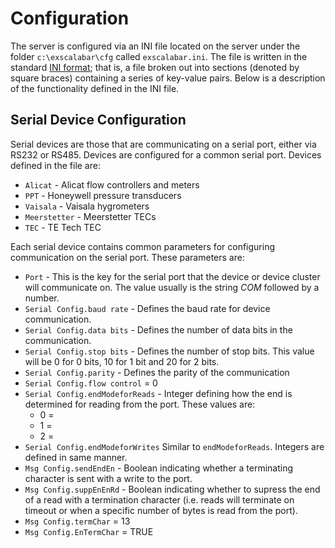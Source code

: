 # Configuration
The server is configured via an INI file located on the server under the folder ``c:\exscalabar\cfg`` called ``exscalabar.ini``.  The file is written in the standard [INI format](https://en.wikipedia.org/wiki/INI_file); that is, a file broken out into sections (denoted by square braces) containing a series of key-value pairs.  Below is a description of the functionality defined in the INI file.

## Serial Device Configuration
Serial devices are those that are communicating on a serial port, either via RS232 or RS485.  Devices are configured for a common serial port.  Devices defined in the file are:

* ``Alicat`` - Alicat flow controllers and meters
* ``PPT`` - Honeywell pressure transducers
* ``Vaisala`` - Vaisala hygrometers
* ``Meerstetter`` - Meerstetter TECs
* ``TEC`` - TE Tech TEC

Each serial device contains common parameters for configuring communication on the serial port.  These parameters are:

* ``Port`` - This is the key for the serial port that the device or device cluster will communicate on.  The value usually is the string *COM* followed by a number.
* ``Serial Config.baud rate`` - Defines the baud rate for device communication.
* ``Serial Config.data bits`` - Defines the number of data bits in the communication.
* ``Serial Config.stop bits`` - Defines the number of stop bits.  This value will be 0 for 0 bits, 10 for 1 bit and 20 for 2 bits.
* ``Serial Config.parity`` - Defines the parity of the communication
* ``Serial Config.flow control`` = 0
* ``Serial Config.endModeforReads`` - Integer defining how the end is determined for reading from the port.  These values are:
  * 0 = 
  * 1 = 
  * 2 = 
* ``Serial Config.endModeforWrites`` Similar to ``endModeforReads``.  Integers are defined in same manner.
* ``Msg Config.sendEndEn`` - Boolean indicating whether a terminating character is sent with a write to the port.
* ``Msg Config.suppEnEnRd`` - Boolean indicating whether to supress the end of a read with a termination character (i.e. reads will terminate on timeout or when a specific number of bytes is read from the port).
* ``Msg Config.termChar`` = 13
* ``Msg Config.EnTermChar`` = TRUE